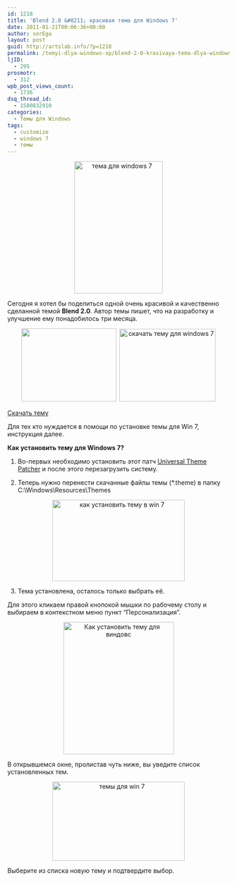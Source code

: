 ```yaml
---
id: 1218
title: 'Blend 2.0 &#8211; красивая тема для Windows 7'
date: 2011-01-21T00:06:36+00:00
author: serEga
layout: post
guid: http://artslab.info/?p=1218
permalink: /temyi-dlya-windows-xp/blend-2-0-krasivaya-tema-dlya-windows-7/
ljID:
  - 295
prosmotr:
  - 312
wpb_post_views_count:
  - 1736
dsq_thread_id:
  - 1580832910
categories:
  - Темы для Windows
tags:
  - customize
  - windows 7
  - темы
---
```

<center>
  <a href="{{site.img_cdn}}/blend_2_0_for_windows_7_by_zainadeel-d364ccx.jpg"><img src="{{site.img_cdn}}/blend_2_0_for_windows_7_by_zainadeel-d364ccx-200x300.jpg" alt="тема для windows 7" title="blend_2_0_for_windows_7_by_zainadeel-d364ccx" width="200" height="300" class="alignnone size-medium wp-image-1219" /></a>
</center>

Сегодня я хотел бы поделиться одной очень красивой и качественно сделанной темой **Blend 2.0**. Автор темы пишет, что на разработку и улучшение ему понадобилось три месяца.

<center>
  <a href="{{site.img_cdn}}/blend1.jpg"><img src="{{site.img_cdn}}/blend1.jpg" alt="" title="blend1" width="215" height="166" class="alignnone size-full wp-image-1220" /></a>&nbsp; <a href="{{site.img_cdn}}/blend2.jpg"><img src="{{site.img_cdn}}/blend2.jpg" alt="скачать тему для windows 7" title="blend2" width="218" height="165" class="alignnone size-full wp-image-1221" /></a>
</center>

[Скачать тему](http://zainadeel.deviantart.com/art/Blend-2-0-for-Windows-7-191678865)

Для тех кто нуждается в помощи по установке темы для Win 7, инструкция далее.

<!--more-->



**Как установить тему для Windows 7?**

1. Во-первых необходимо установить этот патч [Universal Theme Patcher](http://deepxw.blogspot.com/2008/11/universal-theme-patcher.html) и после этого перезагрузить систему.

2. Теперь нужно перенести скачанные файлы темы (*.theme) в папку C:\Windows\Resources\Themes

<center>
  <a href="{{site.img_cdn}}/ustanovka_tem_dlya_win7.jpg"><img src="{{site.img_cdn}}/ustanovka_tem_dlya_win7-300x184.jpg" alt="как установить тему в win 7" title="ustanovka_tem_dlya_win7" width="300" height="184" class="alignnone size-medium wp-image-1227" srcset="{{site.img_cdn}}/ustanovka_tem_dlya_win7-300x184.jpg 300w, {{site.img_cdn}}/ustanovka_tem_dlya_win7.jpg 780w" sizes="(max-width: 300px) 100vw, 300px" /></a>
</center>

3. Тема установлена, осталось только выбрать её.

Для этого кликаем правой кнопокой мышки по рабочему столу и выбираем в контекстном меню пункт &#8220;Персонализация&#8221;.



<center>
  <a href="{{site.img_cdn}}/ustanovka_tem_win_7.png"><img src="{{site.img_cdn}}/ustanovka_tem_win_7-251x300.png" alt="Как установить тему для виндовс" title="ustanovka_tem_win_7" width="251" height="300" class="alignnone size-medium wp-image-1228" srcset="{{site.img_cdn}}/ustanovka_tem_win_7-251x300.png 251w, {{site.img_cdn}}/ustanovka_tem_win_7.png 289w" sizes="(max-width: 251px) 100vw, 251px" /></a>
</center>



В открывшемся окне, пролистав чуть ниже, вы уведите список установленных тем.

<center>
  <a href="{{site.img_cdn}}/ustanovka_tem_dlya_win7_2.jpg"><img src="{{site.img_cdn}}/ustanovka_tem_dlya_win7_2-300x179.jpg" alt="темы для win 7" title="ustanovka_tem_dlya_win7_2" width="300" height="179" class="alignnone size-medium wp-image-1229" srcset="{{site.img_cdn}}/ustanovka_tem_dlya_win7_2-300x179.jpg 300w, {{site.img_cdn}}/ustanovka_tem_dlya_win7_2-1024x613.jpg 1024w, {{site.img_cdn}}/ustanovka_tem_dlya_win7_2.jpg 1044w" sizes="(max-width: 300px) 100vw, 300px" /></a>
</center>

Выберите из списка новую тему и подтвердите выбор.